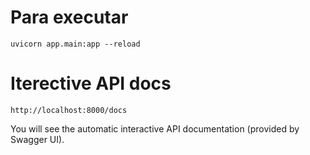 # Para executar

```
uvicorn app.main:app --reload
```

# Iterective API docs

```
http://localhost:8000/docs
```

You will see the automatic interactive API documentation (provided by Swagger UI).


